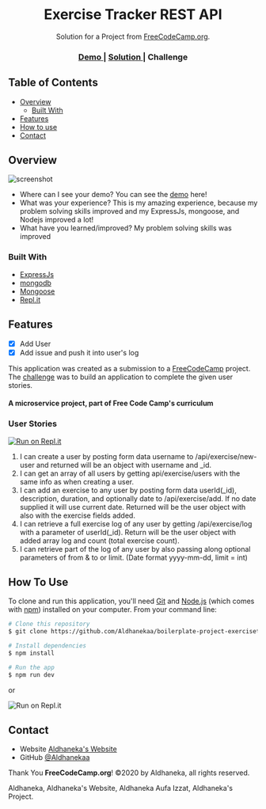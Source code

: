 <h1 align="center">Exercise Tracker REST API
</h1>

<div align="center">
   Solution for a Project from  <a href="https://www.freecodecamp.org" target="_blank">FreeCodeCamp.org</a>.
</div>

<div align="center">
  <h3>
    <a href="https://boilerplate-project-exercisetracker.aldhaneka.repl.co">
      Demo
    </a>
    <span> | </span>
    <a href="#">
      Solution
    </a>
    <span> | </span>
    <a https://www.freecodecamp.org/learn/apis-and-microservices/apis-and-microservices-projects/exercise-tracker">
      Challenge
    </a>
  </h3>
</div>

<!-- TABLE OF CONTENTS -->

## Table of Contents

- [Overview](#overview)
  - [Built With](#built-with)
- [Features](#features)
- [How to use](#how-to-use)
- [Contact](#contact)

<!-- OVERVIEW -->

## Overview

![screenshot](preview.png)

- Where can I see your demo?
  You can see the [demo](https://boilerplate-project-exercisetracker.aldhaneka.repl.co) here!
- What was your experience?
  This is my amazing experience, because my problem solving skills improved and my ExpressJs, mongoose, and Nodejs improved a lot!
- What have you learned/improved? 
  My problem solving skills was improved
<!-- - Your wisdom? :)
     -->

### Built With

<!-- This section should list any major frameworks that you built your project using. Here are a few examples.-->

- [ExpressJs](https://expressjs.com/)
- [mongodb](https://www.npmjs.com/package/mongodb)
- [Mongoose](https://www.npmjs.com/package/mongoose)
- [Repl.it](https://repl.it/)


## Features

<!-- List the features of your application or follow the template. Don't share the figma file here :) -->

- [x] Add User
- [x] Add issue and push it into user's log

This application was created as a submission to a [FreeCodeCamp](https://www.freecodecamp.org) project. The [challenge](https://www.freecodecamp.org/learn/apis-and-microservices/apis-and-microservices-projects/exercise-tracker) was to build an application to complete the given user stories.

#### A microservice project, part of Free Code Camp's curriculum

### User Stories

[![Run on Repl.it](https://repl.it/badge/github/freeCodeCamp/boilerplate-project-exercisetracker)](https://repl.it/@aldhaneka/boilerplate-project-exercisetracker)

1. I can create a user by posting form data username to /api/exercise/new-user and returned will be an object with username and _id.
2. I can get an array of all users by getting api/exercise/users with the same info as when creating a user.
3. I can add an exercise to any user by posting form data userId(_id), description, duration, and optionally date to /api/exercise/add. If no date supplied it will use current date. Returned will be the user object with also with the exercise fields added.
4. I can retrieve a full exercise log of any user by getting /api/exercise/log with a parameter of userId(_id). Return will be the user object with added array log and count (total exercise count).
5. I can retrieve part of the log of any user by also passing along optional parameters of from & to or limit. (Date format yyyy-mm-dd, limit = int)


## How To Use

<!-- For example: -->

To clone and run this application, you'll need [Git](https://git-scm.com) and [Node.js](https://nodejs.org/en/download/) (which comes with [npm](http://npmjs.com)) installed on your computer. From your command line:

```bash
# Clone this repository
$ git clone https://github.com/Aldhanekaa/boilerplate-project-exercisetracker.git

# Install dependencies
$ npm install

# Run the app
$ npm run dev
```

or

![Run on Repl.it](https://repl.it/badge/github/freeCodeCamp/boilerplate-project-exercisetracker)

## Contact

- Website [Aldhaneka's Website](https://aldhan.netlify.app/)
- GitHub [@Aldhanekaa](https://github.com/Aldhanekaa)

Thank You **FreeCodeCamp.org**!
©2020 by Aldhaneka, all rights reserved.

Aldhaneka, Aldhaneka's Website, Aldhaneka Aufa Izzat, Aldhaneka's Project.
